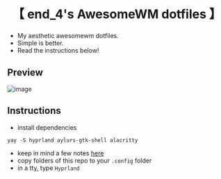 <div align="center">
    <h1>【 end_4's AwesomeWM dotfiles 】</h1>
    <h3></h3>
</div>

- My aesthetic awesomewm dotfiles.
- Simple is better.
- Read the instructions below!

## Preview

![image](https://github.com/end-4/awesomewm-dotfiles/assets/97237370/2a29a6e9-a7dc-46ae-b345-a0a1dd760f59)


## Instructions
- install dependencies
```
yay -S hyprland aylurs-gtk-shell alacritty
```
- keep in mind a few notes [here](https://www.youtube.com/watch?v=dQw4w9WgXcQ)
- copy folders of this repo to your `.config` folder
- in a tty, type `Hyprland`
